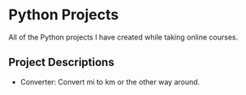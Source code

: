 # Python Projects

All of the Python projects I have created while taking online courses.

## Project Descriptions

- Converter: Convert mi to km or the other way around.
